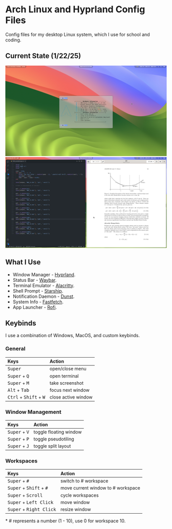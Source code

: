 # Arch Linux and Hyprland Config Files

Config files for my desktop Linux system, which I use for school and coding.

## Current State (1/22/25)

<img src="./assets/state-1.png"/>
<img src="./assets/state-2.png"/>

## What I Use

-   Window Manager - [Hyprland](https://hyprland.org/).
-   Status Bar - [Waybar](https://github.com/Alexays/Waybar).
-   Terminal Emulator - [Alacritty](https://github.com/alacritty/alacritty).
-   Shell Prompt - [Starship](https://starship.rs/).
-   Notification Daemon - [Dunst](https://github.com/dunst-project/dunst).
-   System Info - [Fastfetch](https://github.com/fastfetch-cli/fastfetch).
-   App Launcher - [Rofi](https://github.com/lbonn/rofi).

## Keybinds

I use a combination of Windows, MacOS, and custom keybinds.

### General

| Keys                                              | Action              |
| :------------------------------------------------ | :------------------ |
| <kbd>Super</kbd>                                  | open/close menu     |
| <kbd>Super</kbd> + <kbd>Q</kbd>                   | open terminal       |
| <kbd>Super</kbd> + <kbd>M</kbd>                   | take screenshot     |
| <kbd>Alt</kbd> + <kbd>Tab</kbd>                   | focus next window   |
| <kbd>Ctrl</kbd> + <kbd>Shift</kbd> + <kbd>W</kbd> | close active window |

### Window Management

| Keys                            | Action                 |
| :------------------------------ | :--------------------- |
| <kbd>Super</kbd> + <kbd>V</kbd> | toggle floating window |
| <kbd>Super</kbd> + <kbd>P</kbd> | toggle pseudotiling    |
| <kbd>Super</kbd> + <kbd>J</kbd> | toggle split layout    |

### Workspaces

| Keys                                               | Action                             |
| :------------------------------------------------- | :--------------------------------- |
| <kbd>Super</kbd> + <kbd>#</kbd>                    | switch to # workspace              |
| <kbd>Super</kbd> + <kbd>Shift</kbd> + <kbd>#</kbd> | move current window to # workspace |
| <kbd>Super</kbd> + <kbd>Scroll</kbd>               | cycle workspaces                   |
| <kbd>Super</kbd> + <kbd>Left Click</kbd>           | move window                        |
| <kbd>Super</kbd> + <kbd>Right Click</kbd>          | resize window                      |

\* # represents a number (1 - 10), use 0 for workspace 10.
